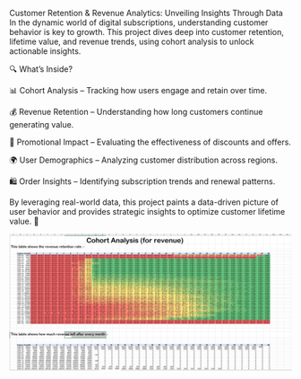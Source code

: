 Customer Retention & Revenue Analytics: Unveiling Insights Through Data
In the dynamic world of digital subscriptions, understanding customer behavior is key to growth. This project dives deep into customer retention, lifetime value, and revenue trends, using cohort analysis to unlock actionable insights.

🔍 What’s Inside?

📊 Cohort Analysis – Tracking how users engage and retain over time.

💰 Revenue Retention – Understanding how long customers continue generating value.

🎯 Promotional Impact – Evaluating the effectiveness of discounts and offers.

🌍 User Demographics – Analyzing customer distribution across regions.

🛍️ Order Insights – Identifying subscription trends and renewal patterns.

By leveraging real-world data, this project paints a data-driven picture of user behavior and provides strategic insights to optimize customer lifetime value. 🚀


![image alt](https://github.com/PS1215/Customer-Retention-Revenue-Analytics-SQL-Project/blob/b3aa84cd9e0d1c1dd5d6a2c58bf2a61b203082f3/Cohort_Analysis.png)
